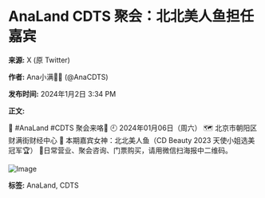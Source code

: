 # AnaLand CDTS 聚会：北北美人鱼担任嘉宾

**来源:** X (原 Twitter)

**作者:** Ana小满🏳️‍⚧️ (@AnaCDTS)

**发布时间:** 2024年1月2日 3:34 PM

**正文:**

🎉 #AnaLand #CDTS 聚会来咯🎉 🕘 2024年01月06日（周六） 🗺️ 北京市朝阳区财满街财经中心 👸 本期嘉宾女神：北北美人鱼（CD Beauty 2023 天使小姐选美冠军🏆） 🔔日常营业、聚会咨询、门票购买，请用微信扫海报中二维码。

![Image](https://pbs.twimg.com/media/GC2QqFZacAAJtmz?format=jpg&name=medium)

**标签:** AnaLand, CDTS
